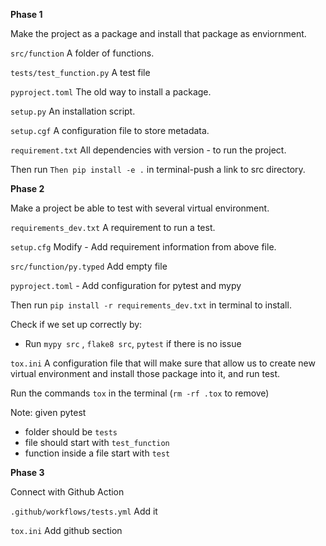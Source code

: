 

**Phase 1**

Make the project as a package and install that package as enviornment.

`src/function` A folder of functions.

`tests/test_function.py` A test file

`pyproject.toml` The old way to install a package.

`setup.py` An installation script. 

`setup.cgf` A configuration file to store metadata. 

`requirement.txt` All dependencies with version - to run the project. 

Then run `Then pip install -e .` in terminal-push a link to src directory.

**Phase 2**

Make a project be able to test with several virtual environment. 

`requirements_dev.txt` A requirement to run a test. 

`setup.cfg` Modify - Add requirement information from above file.

`src/function/py.typed` Add empty file

`pyproject.toml` - Add configuration for pytest and mypy

Then run `pip install -r requirements_dev.txt` in terminal to install.

Check if we set up correctly by:
- Run `mypy src` , `flake8 src`, `pytest` if there is no issue

`tox.ini` A configuration file that will make sure that allow us to create new virtual environment and install those package into it, and run test.

Run the commands `tox` in the terminal (`rm -rf .tox` to remove)

Note: given pytest
- folder should be `tests`
- file should start with `test_function`
- function inside a file start with `test`


**Phase 3**

Connect with Github Action

`.github/workflows/tests.yml` Add it

`tox.ini` Add github section
